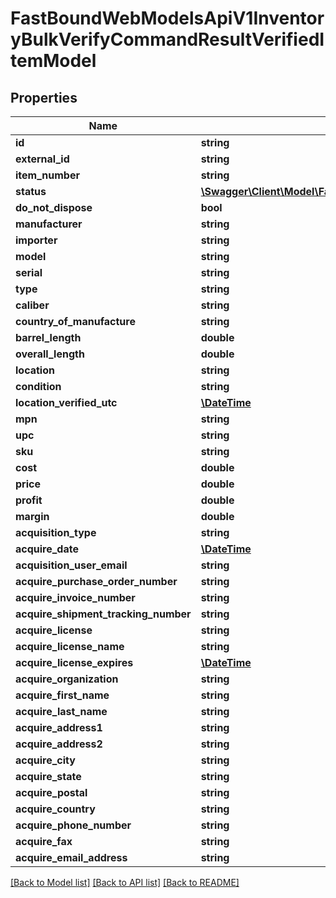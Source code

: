 # FastBoundWebModelsApiV1InventoryBulkVerifyCommandResultVerifiedItemModel

## Properties
Name | Type | Description | Notes
------------ | ------------- | ------------- | -------------
**id** | **string** |  | [optional] 
**external_id** | **string** |  | [optional] 
**item_number** | **string** |  | [optional] 
**status** | [**\Swagger\Client\Model\FastBoundWebModelsApiV1ItemsItemStatusModel**](FastBoundWebModelsApiV1ItemsItemStatusModel.md) |  | [optional] 
**do_not_dispose** | **bool** |  | [optional] 
**manufacturer** | **string** |  | [optional] 
**importer** | **string** |  | [optional] 
**model** | **string** |  | [optional] 
**serial** | **string** |  | [optional] 
**type** | **string** |  | [optional] 
**caliber** | **string** |  | [optional] 
**country_of_manufacture** | **string** |  | [optional] 
**barrel_length** | **double** |  | [optional] 
**overall_length** | **double** |  | [optional] 
**location** | **string** |  | [optional] 
**condition** | **string** |  | [optional] 
**location_verified_utc** | [**\DateTime**](\DateTime.md) |  | [optional] 
**mpn** | **string** |  | [optional] 
**upc** | **string** |  | [optional] 
**sku** | **string** |  | [optional] 
**cost** | **double** |  | [optional] 
**price** | **double** |  | [optional] 
**profit** | **double** |  | [optional] 
**margin** | **double** |  | [optional] 
**acquisition_type** | **string** |  | [optional] 
**acquire_date** | [**\DateTime**](\DateTime.md) |  | [optional] 
**acquisition_user_email** | **string** |  | [optional] 
**acquire_purchase_order_number** | **string** |  | [optional] 
**acquire_invoice_number** | **string** |  | [optional] 
**acquire_shipment_tracking_number** | **string** |  | [optional] 
**acquire_license** | **string** |  | [optional] 
**acquire_license_name** | **string** |  | [optional] 
**acquire_license_expires** | [**\DateTime**](\DateTime.md) |  | [optional] 
**acquire_organization** | **string** |  | [optional] 
**acquire_first_name** | **string** |  | [optional] 
**acquire_last_name** | **string** |  | [optional] 
**acquire_address1** | **string** |  | [optional] 
**acquire_address2** | **string** |  | [optional] 
**acquire_city** | **string** |  | [optional] 
**acquire_state** | **string** |  | [optional] 
**acquire_postal** | **string** |  | [optional] 
**acquire_country** | **string** |  | [optional] 
**acquire_phone_number** | **string** |  | [optional] 
**acquire_fax** | **string** |  | [optional] 
**acquire_email_address** | **string** |  | [optional] 

[[Back to Model list]](../../README.md#documentation-for-models) [[Back to API list]](../../README.md#documentation-for-api-endpoints) [[Back to README]](../../README.md)

